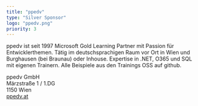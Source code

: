 ```yaml
---
title: "ppedv"
type: "Silver Sponsor"
logo: "ppedv.png"
priority: 3
---
```


ppedv ist seit 1997 Microsoft Gold Learning Partner mit Passion für Entwicklerthemen. Tätig im deutschsprachigen Raum vor Ort in Wien und Burghausen (bei Braunau) oder Inhouse. Expertise in .NET, O365 und SQL mit eigenen Trainern. Alle Beispiele aus den Trainings OSS auf github.

ppedv GmbH  
Märzstraße 1 / 1.DG  
1150 Wien  
[ppedv.at](https://ppedv.at/)